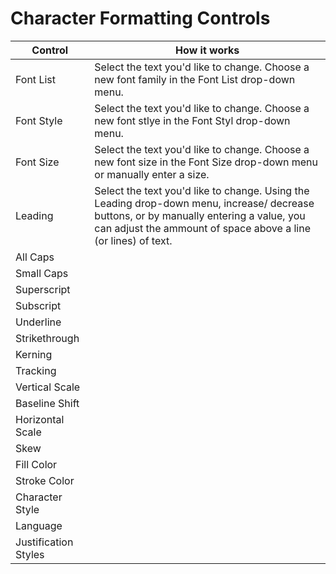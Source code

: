 # Character Formatting Controls

| Control | How it works |
| --- | --- |
| Font List | Select the text you'd like to change. Choose a new font family in the Font List drop-down menu. |
| Font Style | Select the text you'd like to change. Choose a new font stlye in the Font Styl drop-down menu. |
| Font Size | Select the text you'd like to change. Choose a new font size in the Font Size drop-down menu or manually enter a size. |
| Leading | Select the text you'd like to change. Using the Leading drop-down menu, increase/ decrease buttons, or by manually entering a value, you can adjust the ammount of space above a line (or lines) of text.   |
| All Caps |  |
| Small Caps | |
| Superscript | |
| Subscript | |
| Underline | |
| Strikethrough | |
| Kerning |  |
| Tracking |  |
| Vertical Scale |  |
| Baseline Shift |  |
| Horizontal Scale |  |
| Skew |  |
| Fill Color | |
| Stroke Color | |
| Character Style |  |
| Language | |
| Justification Styles |  |

